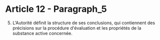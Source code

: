# Article 12 - Paragraph_5

5. L'Autorité définit la structure de ses conclusions, qui contiennent des précisions sur la procédure d'évaluation et les propriétés de la substance active concernée.
